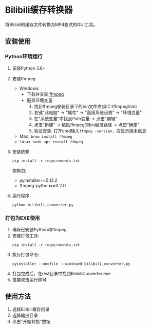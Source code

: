 # Bilibili缓存转换器

将Bilibili的缓存文件转换为MP4格式的GUI工具。

## 安装使用

### Python环境运行
1. 安装Python 3.6+

2. 安装ffmpeg:
   - Windows: 
     - 下载并安装 [ffmpeg](https://ffmpeg.org/download.html)
     - 配置环境变量:
       1. 找到ffmpeg安装目录下的bin文件夹(如C:\ffmpeg\bin)
       2. 右键"此电脑" → "属性" → "高级系统设置" → "环境变量"
       3. 在"系统变量"中找到Path变量 → 点击"编辑"
       4. 点击"新建" → 粘贴ffmpeg的bin目录路径 → 点击"确定"
       5. 验证安装: 打开cmd输入`ffmpeg -version`，应显示版本信息
   - Mac: `brew install ffmpeg`
   - Linux: `sudo apt install ffmpeg`

3. 安装依赖:
   ```
   pip install -r requirements.txt
   ```
   依赖包:
   - pyinstaller==5.13.2
   - ffmpeg-python==0.2.0

4. 运行程序:
   ```
   python bilibili_converter.py
   ```

### 打包为EXE使用

1. 确保已安装Python和ffmpeg
2. 安装打包工具:
   ```
   pip install -r requirements.txt
   ```
3. 执行打包命令:
   ```
   pyinstaller --onefile --windowed bilibili_converter.py
   ```
4. 打包完成后，在dist目录中找到BilibiliConverter.exe
5. 直接双击运行即可

## 使用方法
1. 选择Bilibili缓存目录
2. 选择输出目录
3. 点击"开始转换"按钮

